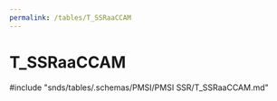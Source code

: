 ```yaml
---
permalink: /tables/T_SSRaaCCAM
---
```

# T\_SSRaaCCAM
<!-- SPDX-License-Identifier: MPL-2.0 -->

<!-- ATTENTION : Ne pas supprimer ou modifier la ligne ci-dessous -->
#include "snds/tables/.schemas/PMSI/PMSI SSR/T_SSRaaCCAM.md"
<!-- ATTENTION : Ne pas supprimer ou modifier la ligne ci-dessus -->
